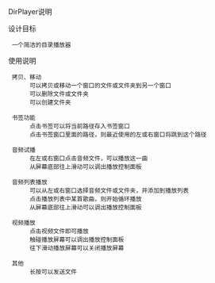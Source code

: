 DirPlayer说明

设计目标

     一个简洁的目录播放器

使用说明

     拷贝、移动
          可以拷贝或移动一个窗口的文件或文件夹到另一个窗口
          可以删除文件或文件夹
          可以创建文件夹

     书签功能
          点击书签可以将当前路径存入书签窗口
          点击书签窗口里面的路径，则最近使用的左或右窗口将跳到这个路径

     音频试播
          在左或右窗口点击音频文件，可以播放这一曲
          从屏幕底部往上滑动可以调出播放控制面板

     音频列表播放
          可以从左或右窗口选择音频文件或文件夹，并添加到播放列表
          点击播放列表中某首歌曲，则开始循环播放
          从屏幕底部往上滑动可以调出播放控制面板

     视频播放
          点击视频文件即可播放
          触碰播放屏幕可以调出播放控制面板
          往下滑动播放屏幕可以关闭播放屏幕

     其他
          长按可以发送文件
